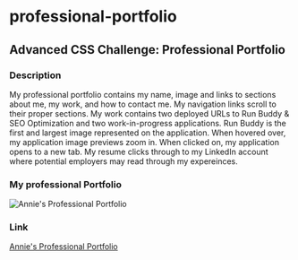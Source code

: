 # professional-portfolio
## Advanced CSS Challenge: Professional Portfolio

### Description
My professional portfolio contains my name, image and links to sections about me, my work, and how to contact me. My navigation links scroll to their proper sections. My work contains two deployed URLs to Run Buddy & SEO Optimization and two work-in-progress applications. Run Buddy is the first and largest image represented on the application. When hovered over, my application image previews zoom in. When clicked on, my application opens to a new tab. My resume clicks through to my LinkedIn account where potential employers may read through my expereinces.

### My professional Portfolio
![Annie's Professional Portfolio](https://github.com/anniemarsh/professional-portfolio/assets/images/portfolio.png)

### Link
<a href="https://anniemarsh.github.io/professional-portfolio/" target="_blank">Annie's Professional Portfolio</a>
